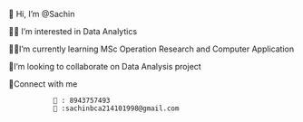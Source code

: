  👋 Hi, I’m @Sachin
 
 👨‍💻 I’m interested in Data Analytics
 
 👨‍🎓I’m currently learning MSc Operation Research and Computer Application
 
🔎I’m looking to collaborate on Data Analysis project 
 
 🔗Connect with me
 
               📲 : 8943757493
               📧 :sachinbca214101998@gmail.com

<!---
Sachinsn19/Sachinsn19 is a ✨ special ✨ repository because its `README.md` (this file) appears on your GitHub profile.
You can click the Preview link to take a look at your changes.
--->
